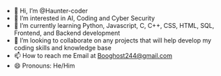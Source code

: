 - 👋 Hi, I’m @Haunter-coder
- 👀 I’m interested in AI, Coding and Cyber Security 
- 🌱 I’m currently learning Python, Javascript, C, C++, CSS, HTML, SQL, Frontend, and Backend development
- 💞️ I’m looking to collaborate on any projects that will help develop my coding skills and knowledge base
- 📫 How to reach me Email at Booghost244@gmail.com
- 😄 Pronouns: He/Him

<!---
Haunter-coder/Haunter-coder is a ✨ special ✨ repository because its `README.md` (this file) appears on your GitHub profile.
You can click the Preview link to take a look at your changes.
--->
